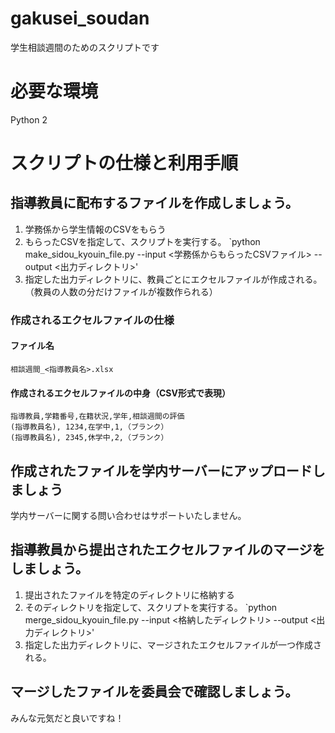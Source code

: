 # gakusei_soudan
学生相談週間のためのスクリプトです

# 必要な環境
Python 2

# スクリプトの仕様と利用手順

## 指導教員に配布するファイルを作成しましょう。
1. 学務係から学生情報のCSVをもらう
2. もらったCSVを指定して、スクリプトを実行する。 `python make_sidou_kyouin_file.py --input <学務係からもらったCSVファイル> --output <出力ディレクトリ>'
3. 指定した出力ディレクトリに、教員ごとにエクセルファイルが作成される。（教員の人数の分だけファイルが複数作られる）

### 作成されるエクセルファイルの仕様

#### ファイル名

`相談週間_<指導教員名>.xlsx`

#### 作成されるエクセルファイルの中身（CSV形式で表現）

```
指導教員,学籍番号,在籍状況,学年,相談週間の評価
(指導教員名), 1234,在学中,1,（ブランク）
(指導教員名), 2345,休学中,2,（ブランク）
```

## 作成されたファイルを学内サーバーにアップロードしましょう

学内サーバーに関する問い合わせはサポートいたしません。

## 指導教員から提出されたエクセルファイルのマージをしましょう。

1. 提出されたファイルを特定のディレクトリに格納する
2. そのディレクトリを指定して、スクリプトを実行する。 `python merge_sidou_kyouin_file.py --input <格納したディレクトリ> --output <出力ディレクトリ>'
3. 指定した出力ディレクトリに、マージされたエクセルファイルが一つ作成される。

## マージしたファイルを委員会で確認しましょう。

みんな元気だと良いですね！
